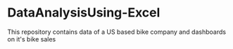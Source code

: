 # DataAnalysisUsing-Excel
This repository contains data of a US based bike company and dashboards on it's bike sales
